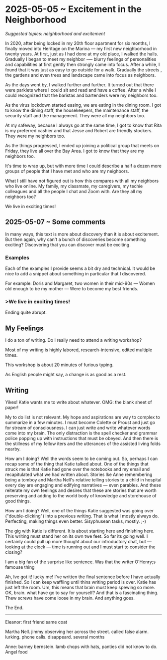 # 2025-05-05 ~ Excitement in the Neighborhood

_Suggested topics: neighborhood and excitement_

In 2020, after being locked in my 20th floor apartment for six months, I finally moved into Heritage on the Marina — my first new neighborhood in twenty years. At first, just as I had done at my old place, I walked the halls. Gradually I began to meet my neighbor -— blurry feelings of personalities and capabilities at first gently then strongly came into focus. After a while, I found that it was just as easy to go outside for a walk. Gradually the streets , the gardens and even trees and landscape came into focus as neighbors.

As the days went by, I walked further and further. It turned out that there were parklets where I could sit and read and have a coffee. After a while I could recognized that the baristas and bartenders were my neighbors too.

As the virus lockdown started easing, we are eating in the dining room. I got to know the dining staff, the housekeepers, the maintenance staff, the security staff and the management. They were all my neighbors too.

At my safeway, because I always go at the same time, I got to know that Rita is my preferred cashier and that Jesse and Robert are friendly stockers. They were my neighbors too.

As the things progressed, I ended up joining a political group that meets on Friday, they live all over the Bay Area. I got to know that they are my neighbors too.

It's time to wrap up, but with more time I could describe a half a dozen more groups of people that I have met and who are my neighbors.

What I still have not figured out is how this compares with all my neighbors who live online. My family, my classmate, my caregivers, my techie colleagues and all the people I chat and Zoom with. Are they all my neighbors too?

We live in exciting times!

## 2025-05-07 ~ Some comments

In many ways, this text is more about discovery than it is about excitement. But then again, why can't a bunch of discoveries become something exciting? Discovering that you can discover must be exciting.

### Examples

Each of the examples I provide seems a bit dry and technical. It would be nice to add a snippet about something in particular that I discovered.

For example: Doris and Margaret, two women in their mid-90s — Women old enough to be my mother — Were to become my best friends.

### >We live in exciting times!

Ending quite abrupt.

## My Feelings

I do a ton of writing. Do I really need to attend a writing workshop?

Most of my writing is highly labored, research-intensive, edited multiple times.

This workshop is about 20 minutes of furious typing.

As English people might say, a change is as good as a rest.


## Writing

Yikes! Katie wants me to write about whatever. OMG: the blank sheet of paper!

My to do list is not relevant. My hope and aspirations are way to complex to summarize in a few minutes. I must become Colette or Proust and just go for stream of consciousness. I can just write and write whatever words come into my brain. The only distraction is the spell checker and grammar police popping up with instructions that must be obeyed. And then there is the stillness of my fellow iters and the utterances of the assisted living folds nearby.

How am I doing? Well the words seem to be coming out. So, perhaps I can recap some of the thing that Katie talked about. One of the things that struck me is that Katie had gone over the notebooks and my email and recapitulated what we had written about. Stories lke Anne remembering being a tomboy and Martha Nell's relative telling stories to a child in hospital every day are engaging and edifying narratives — even parables. And these reiterate my own feelings and desires that these are stories that are worth preserving and adding to the world body of knowledge and storehouse of good things.

How am I doing? Well, one of the things Katie suggested was going over ("double-clicking") into a previous writing. That is what I mostly always do. Perfecting, making things even better. Sisyphusean tasks, mostly. ;-)

The gig with Katie is different. It is about starting here and finishing here. This writing must stand her on its own twe feet. So far its going well. I certainly could pull up more thought about our introductory chat, but — looking at the clock —
time is running out and I must start to consider the closing?

I am a big fan of the surprise like sentence. Was that the writer O'Henry;s famouse thing

Ah, Ive got it! lucky me! I've written the final sentence before I have actually finished. So I can keep waffling until thins writing period is over. Katie has just left the room. Um, this means that brain must keep spewing so more. OK, brain. what have go to say for yourself? And that is a fascinating thing. Thew screws have come loose in my brain. And anything goes.

The End.

***

Eleanor: first friend same coat

Martha Nell. jimmy observing her across the street. called false alarm. lurking. phone calls.
disappeard. several months

Anne: barney bernstein. lamb chops with hats, panties did not know to do. Angel food 